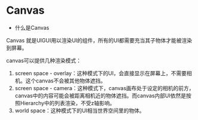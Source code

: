 # Canvas

* 什么是Canvas

Canvas 就是UIGUI用以渲染UI的组件，所有的UI都需要充当其子物体才能被渲染到屏幕。  

canvas可以提供几种渲染模式：

1. screen space - overlay：这种模式下的UI，会直接显示在屏幕上，不需要相机。这个canvas不会被其他物体遮挡。
2. screen space - camera：这种模式下，canvas画布处于设定的相机的前方，canvas中的内容可能会被距离相机近的物体遮挡。而canvas内部UI依然是按照Hierarchy中的列表渲染，不受z轴影响。
3. world space：这种模式下的UI相当世界空间里的物体。
